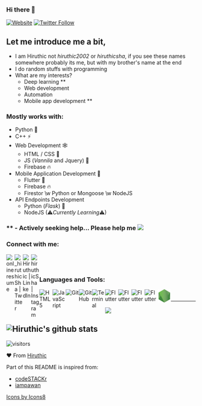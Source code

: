 ### Hi there 👋

<!--
**hiruthic2002/hiruthic2002** is a ✨ _special_ ✨ repository because its `README.md` (this file) appears on your GitHub profile.

Here are some ideas to get you started:

- 🔭 I’m currently working on ...
- 🌱 I’m currently learning ...
- 👯 I’m looking to collaborate on ...
- 🤔 I’m looking for help with ...
- 💬 Ask me about ...
- 📫 How to reach me: ...
- 😄 Pronouns: ...
- ⚡ Fun fact: ...
-->

<!-- [![Github Badge](https://img.shields.io/badge/-Hiruthic-gray?style=flat-square&logo=github&logoColor=black&link=https://github.com/hiruthic2002)](https://github.com/hiruthic2002)
[![Linkedin Badge](https://img.shields.io/badge/-Hiruthic.S.S-blue?style=flat-square&logo=Linkedin&logoColor=white&link=https://www.linkedin.com/in/hiruthic-s-s/)](https://www.linkedin.com/in/hiruthic-s-s/) 
[![Instagram Badge](https://img.shields.io/badge/-hiruthicsha-red?style=flat-square&logo=instagram&logoColor=black&link=https://www.instagram.com/hiruthicsha/)](https://www.instagram.com/hiruthicsha/) 
[![Twitter Badge](https://img.shields.io/badge/-Hiruthic1-1ca0f1?style=flat-square&logo=twitter&logoColor=white&link=https://twitter.com/Hiruthic1)](https://twitter.com/Hiruthic1) -->
[![Website](https://img.shields.io/website?label=hiruthicSha.com&style=for-the-badge&url=https%3A%2F%2Fcodestackr.com)](http://sha-resume.herokuapp.com/)
[![Twitter Follow](https://img.shields.io/twitter/follow/_hiruthicSha?color=1DA1F2&logo=twitter&style=for-the-badge)](https://twitter.com/intent/follow?original_referer=https%3A%2F%2Fgithub.com%2F_hiruthicSha&screen_name=_hiruthicSha)

## Let me introduce me a bit, 
- I am Hiruthic not *hiruthic2002* or *hiruthicsha*, if you see these names somewhere probably its me, but with my brother's name at the end
- I do random stuffs with programming
- What are my interests?
    - Deep learning **
    - Web development
    - Automation
    - Mobile app development **
    
    
### Mostly works with:
- Python 🐍
- C++ ⚡
- Web Development 🕸
    - HTML / CSS 🤖
    - JS (*Vannila* and Jquery) 🧠
    - Firebase 🔥
- Mobile Application Development 📱
    - Flutter 🎯
    - Firebase 🔥
    - Firestor \w Python or Mongoose \w NodeJS
- API Endpoints Development
    - Python (*Flask*) 🧡
    - NodeJS (⚠*Currently Learning*⚠)
    
### ** - Actively seeking help... Please help me <img src="https://www.pinclipart.com/picdir/big/143-1438381_sad-broken-heart-sticker-for-ios-android-giphy.png" width=50>

<!-- Contact -->
### Connect with me:
[<img align="left" alt="online resume" width="22px" src="https://img.icons8.com/bubbles/50/000000/domain.png" />](http://sha-resume.herokuapp.com/)

[<img align="left" alt="_hiruthicSha | Twitter" width="22px" src="https://img.icons8.com/bubbles/50/000000/twitter-circled.png" />](https://twitter.com/_hiruthicSha)
[<img align="left" alt="Hiruthic | LinkedIn" width="22px" src="https://img.icons8.com/bubbles/50/000000/linkedin.png" />](https://www.linkedin.com/in/hiruthic-s-s/)
[<img align="left" alt="hiruthicSha | Instagram" width="22px" src="https://img.icons8.com/bubbles/50/000000/instagram-new.png" />](https://www.instagram.com/hiruthicsha/)

<br />
<br />

### Languages and Tools:

<img align="left" alt="HTML5" width="35px" src="https://img.icons8.com/color/48/000000/html-5.png" />
<img align="left" alt="JavaScript" width="35px" src="https://img.icons8.com/color/48/000000/javascript.png" />

<img align="left" alt="Git" width="35px" src="https://img.icons8.com/color/96/000000/git.png" />
<img align="left" alt="GitHub" width="35px" src="https://img.icons8.com/dusk/64/000000/github.png"/>
<img align="left" alt="Terminal" width="35px" src="https://img.icons8.com/color/48/000000/console.png" />

<img align="left" alt="Flutter" width="35px" src="https://img.icons8.com/color/50/000000/c-plus-plus-logo.png"/>
<img align="left" alt="Flutter" width="35px" src="https://img.icons8.com/color/48/000000/python.png"/>
<img align="left" alt="Flutter" width="35px" src="https://img.icons8.com/color/48/000000/flutter.png"/>
<img align="left" alt="Flutter" width="35px" src="https://img.icons8.com/color/48/000000/google-firebase-console.png"/>
<img align="left" alt="Node.js" width="35px" src="https://raw.githubusercontent.com/github/explore/80688e429a7d4ef2fca1e82350fe8e3517d3494d/topics/nodejs/nodejs.png" />
<!-- <img align="left" alt="MongoDB" width="26px" src="https://raw.githubusercontent.com/github/explore/80688e429a7d4ef2fca1e82350fe8e3517d3494d/topics/mongodb/mongodb.png" /> -->

<br />


---------------------------------------
<a href="https://github.com/hiruthic2002">
  <img align="center" src="https://github-readme-stats.vercel.app/api/top-langs/?username=hiruthic2002&theme=light&hide_langs_below=1" />
</a>

![Hiruthic's github stats](https://github-readme-stats.vercel.app/api?username=hiruthic2002&show_icons=true&hide_border=true)
---------------------------------------

![visitors](https://visitor-badge.glitch.me/badge?page_id=hiruthic2002) 


:heart: From [Hiruthic](https://github.com/hiruthic2002)

Part of this README is inspired from:
- [codeSTACKr](https://github.com/codeSTACKr)
- [iampawan](https://github.com/iampawan)

<a href="https://icons8.com">Icons by Icons8</a>
